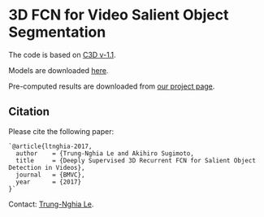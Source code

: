 3D FCN for Video Salient Object Segmentation
=====================================================================================

The code is based on [C3D v-1.1](https://github.com/facebook/C3D).

Models are downloaded [here](https://drive.google.com/open?id=1YkKoqrBAVhFkOFr6eo-deuttYBoSFIfI).

Pre-computed results are downloaded from [our project page](https://sites.google.com/view/ltnghia/research/3d_saliency).

Citation
--------------

Please cite the following paper: 

    `@article{ltnghia-2017,
      author    = {Trung-Nghia Le and Akihiro Sugimoto,
      title     = {Deeply Supervised 3D Recurrent FCN for Salient Object Detection in Videos},
      journal   = {BMVC},
      year      = {2017}
    }`

Contact: [Trung-Nghia Le](https://sites.google.com/view/ltnghia).

